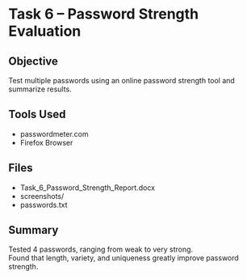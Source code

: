# Task 6 – Password Strength Evaluation

## Objective
Test multiple passwords using an online password strength tool and summarize results.

## Tools Used
- passwordmeter.com
- Firefox Browser

## Files
- Task_6_Password_Strength_Report.docx
- screenshots/
- passwords.txt

## Summary
Tested 4 passwords, ranging from weak to very strong.  
Found that length, variety, and uniqueness greatly improve password strength.
